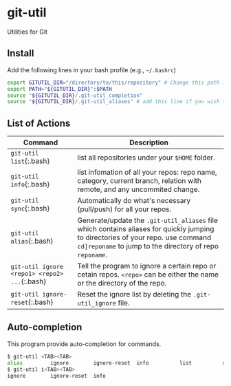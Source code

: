 # git-util
Utilities for Git

## Install
Add the following lines in your bash profile (e.g., `~/.bashrc`)
```bash
export GITUTIL_DIR="/directory/to/this/repository" # Change this path !
export PATH="${GITUTIL_DIR}":$PATH
source "${GITUTIL_DIR}/.git-util_completion"
source "${GITUTIL_DIR}/.git-util_aliases" # add this line if you wish to use autogenerated aliases for jumping to the directory of one.
```

## List of Actions
| Command | Description |
| --- | ------ |
| `git-util list`{:.bash} | list all repositories under your `$HOME` folder. |
| `git-util info`{:.bash} | list infomation of all your repos: repo name, category, current branch, relation with remote, and any uncommited change.  |
| `git-util sync`{:.bash} | Automatically do what's necessary (pull/push) for all your repos. |
| `git-util alias`{:.bash} | Generate/update the `.git-util_aliases` file which contains aliases for quickly jumping to directories of your repo. use command `cd]reponame` to jump to the directory of repo `reponame`.  |
| `git-util ignore <repo1> <repo2> ...`{:.bash} | Tell the program to ignore a certain repo or cetain repos. `<repo>` can be either the name or the directory of the repo. |
| `git-util ignore-reset`{:.bash} | Reset the ignore list by deleting the `.git-util_ignore` file. |

## Auto-completion
This program provide auto-completion for commands.
```bash
$ git-util <TAB><TAB>
alias         ignore        ignore-reset  info          list          sync
$ git-util i<TAB><TAB>
ignore        ignore-reset  info
```
